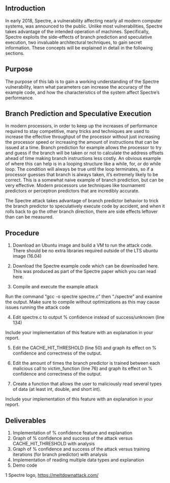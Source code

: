 ## Introduction

In early 2018, Spectre, a vulnerability affecting nearly all modern computer systems, was announced to the public. Unlike most vulnerabilities, Spectre takes advantage of the intended operation of machines. Specifically, Spectre exploits the side-effects of branch prediction and speculative execution, two invaluable architectural techniques, to gain secret information. These concepts will be explained in detail in the following sections.

## Purpose

The purpose of this lab is to gain a working understanding of the Spectre vulnerability, learn what parameters can increase the accuracy of the example code, and how the characteristics of the system affect Spectre’s performance.

## Branch Prediction and Speculative Execution

In modern processors, in order to keep up the increases of performance required to stay competitive, many tricks and techniques are used to increase the effective throughput of the processor without just increasing the processor speed or increasing the amount of instructions that can be issued at a time. Branch prediction for example allows the processor to try and guess if the branch will be taken or not to calculate the address offsets ahead of time making branch instructions less costly. An obvious example of where this can help is in a looping structure like a while, for, or do while loop. The condition will always be true until the loop terminates, so if a processor guesses that branch is always taken, it’s extremely likely to be correct. This is a somewhat naive example of branch prediction, but can be very effective. Modern processors use techniques like tournament predictors or perceptron predictors that are incredibly accurate.

The Spectre attack takes advantage of branch predictor behavior to trick the branch predictor to speculatively execute code by accident, and when it rolls back to go the other branch direction, there are side effects leftover than can be measured.

## Procedure

1.	Download an Ubuntu image and build a VM to run the attack code. There should be no extra libraries required outside of the LTS ubuntu image (16.04)

2.	Download the Spectre example code which can be downloaded here. This was produced as part of the Spectre paper which you can read here.

3.  Compile and execute the example attack

Run the command “gcc -o spectre spectre.c” then “./spectre” and examine the output. Make sure to compile without optimizations as this may cause issues running the attack code

4.	Edit spectre.c to output % confidence instead of success/unknown (line 134)

Include your implementation of this feature with an explanation in your report.

5.	Edit the CACHE_HIT_THRESHOLD (line 50) and graph its effect on % confidence and correctness of the output.

6.	Edit the amount of times the branch predictor is trained between each malicious call to victim_function (line 76) and graph its effect on % confidence and correctness of the output.

7.	Create a function that allows the user to maliciously read several types of data (at least int, double, and short int).

Include your implementation of this feature with an explanation in your report.

## Deliverables

1.	Implementation of % confidence feature and explanation
2.	Graph of % confidence and success of the attack versus CACHE_HIT_THRESHOLD with analysis
3.	Graph of % confidence and success of the attack versus training iterations (for branch predictor) with analysis
4.	Implementation of reading multiple data types and explanation
5.	Demo code





1 Spectre logo, https://meltdownattack.com/
